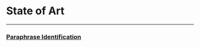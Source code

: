# State of Art

---
### [Paraphrase Identification](https://aclweb.org/aclwiki/Paraphrase_Identification_(State_of_the_art))

